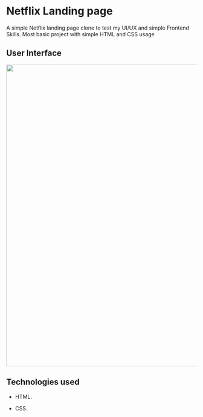 # Netflix Landing page

A simple Netflix landing page clone to test my UI/UX and simple Frontend Skills. Most basic project with simple HTML and CSS usage

## User Interface
<img src="./assets/readmeimg.jpeg" width="800">  

## Technologies used

- HTML.

- CSS. 


